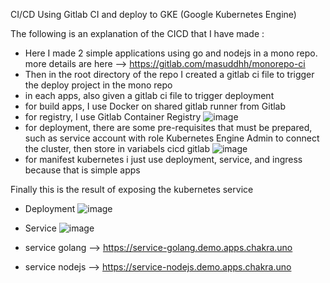 CI/CD Using Gitlab CI and deploy to GKE (Google Kubernetes Engine)

The following is an explanation of the CICD that I have made :

- Here I made 2 simple applications using go and nodejs in a mono repo. more details are here --> https://gitlab.com/masuddhh/monorepo-ci
- Then in the root directory of the repo I created a gitlab ci file to trigger the deploy project in the mono repo
- in each apps, also given a gitlab ci file to trigger deployment
- for build apps, I use Docker on shared gitlab runner from Gitlab
- for registry, I use Gitlab Container Registry 
![image](https://user-images.githubusercontent.com/59553495/198093567-b3685ac8-0fac-4b75-872a-1bb3f3b8d895.png)
- for deployment, there are some pre-requisites that must be prepared, such as service account with role Kubernetes Engine Admin to connect the cluster, then store in variabels cicd gitlab
![image](https://user-images.githubusercontent.com/59553495/198094835-d68d4079-9b49-4f88-971e-071dab9e6ed6.png)
- for manifest kubernetes i just use deployment, service, and ingress because that is simple apps

Finally this is the result of exposing the kubernetes service

- Deployment 
![image](https://user-images.githubusercontent.com/59553495/198096759-f0d325e9-8820-492a-a78b-926404b31624.png)
- Service
![image](https://user-images.githubusercontent.com/59553495/198096933-2f524a16-cb51-4f0c-b4c6-b93078552b19.png)

- service golang --> https://service-golang.demo.apps.chakra.uno
- service nodejs --> https://service-nodejs.demo.apps.chakra.uno

